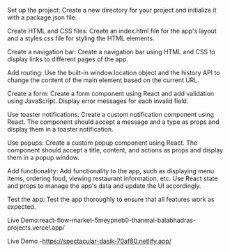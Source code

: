 Set up the project: Create a new directory for your project and initialize it with a package.json file.

Create HTML and CSS files: Create an index.html file for the app's layout and a styles.css file for styling the HTML elements.

Create a navigation bar: Create a navigation bar using HTML and CSS to display links to different pages of the app.

Add routing: Use the built-in window.location object and the history API to change the content of the main element based on the current URL.

Create a form: Create a form component using React and add validation using JavaScript. Display error messages for each invalid field.

Use toaster notifications: Create a custom notification component using React. The component should accept a message and a type as props and display them in a toaster notification.

Use popups: Create a custom popup component using React. The component should accept a title, content, and actions as props and display them in a popup window.

Add functionality: Add functionality to the app, such as displaying menu items, ordering food, viewing restaurant information, etc. Use React state and props to manage the app's data and update the UI accordingly.

Test the app: Test the app thoroughly to ensure that all features work as expected.

Live Demo:react-flow-market-5meypneb0-thanmai-balabhadras-projects.vercel.app/

Live Demo -https://spectacular-dasik-70af80.netlify.app/

